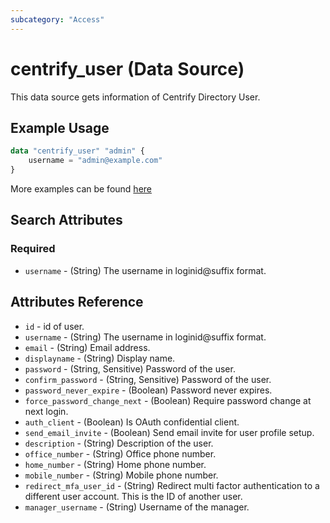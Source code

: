 ```yaml
---
subcategory: "Access"
---
```


# centrify_user (Data Source)

This data source gets information of Centrify Directory User.

## Example Usage

```terraform
data "centrify_user" "admin" {
    username = "admin@example.com"
}
```

More examples can be found [here](https://github.com/centrify/terraform-provider-centrify/tree/main/examples/centrify_user)

## Search Attributes

### Required

- `username` - (String) The username in loginid@suffix format.

## Attributes Reference

- `id` - id of user.
- `username` - (String) The username in loginid@suffix format.
- `email` - (String) Email address.
- `displayname` - (String) Display name.
- `password` - (String, Sensitive) Password of the user.
- `confirm_password` - (String, Sensitive) Password of the user.
- `password_never_expire` - (Boolean) Password never expires.
- `force_password_change_next` - (Boolean) Require password change at next login.
- `auth_client` - (Boolean) Is OAuth confidential client.
- `send_email_invite` - (Boolean) Send email invite for user profile setup.
- `description` - (String) Description of the user.
- `office_number` - (String) Office phone number.
- `home_number` - (String) Home phone number.
- `mobile_number` - (String) Mobile phone number.
- `redirect_mfa_user_id` - (String) Redirect multi factor authentication to a different user account. This is the ID of another user.
- `manager_username` - (String) Username of the manager.
